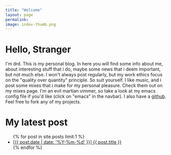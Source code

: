 ```yaml
---
title: "Welcome"
layout: page
permalink:
image: index-thumb.png
---
```


# Hello, Stranger

I'm drd.
This is my personal blog.
In here you will find some info about me, about interesting stuff that i do, maybe some news that i deem important, but not much else.  I won't always post regularly, but my work ethics focus on the "quality over quantity" principle. So suit yourself.
I like music, and i post some mixes that i make for my personal pleasure. Check them out on my mixes page.
I'm an evil martian vimmer, so take a look at my emacs config file if you'd like (click on "emacs" in the navbar).
I also have a [github](https://github.com/Dr-Dd "github"). Feel free to fork any of my projects.

# My latest post

<ul>
    {% for post in site.posts limit:1 %}
        <li>
            <a href="{{ post.url | relative_url }}">[{{ post.date | date: '%Y-%m-%d' }}] {{ post.title }}</a>
        </li>
    {% endfor %}
</ul>
